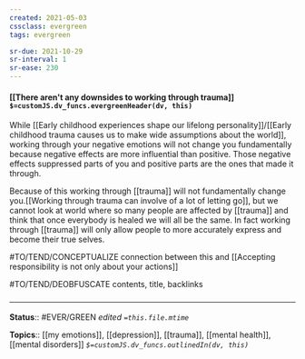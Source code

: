 ```yaml
---
created: 2021-05-03
cssclass: evergreen
tags: evergreen

sr-due: 2021-10-29
sr-interval: 1
sr-ease: 230
---
```


#### [[There aren't any downsides to working through trauma]] `$=customJS.dv_funcs.evergreenHeader(dv, this)`

While [[Early childhood experiences shape our lifelong personality]]/[[Early childhood trauma causes us to make wide assumptions about the world]], working through your negative emotions will not change you fundamentally because negative effects are more influential than positive. Those negative effects suppressed parts of you and positive parts are the ones that made it through.  

Because of this working through [[trauma]] will not fundamentally change you.[[Working through trauma can involve of a lot of letting go]], but we cannot look at world where so many people are affected by [[trauma]] and think that once everybody is healed we will all be the same. In fact working through [[trauma]] will only allow people to more accurately express and become their true selves. 

#TO/TEND/CONCEPTUALIZE connection between this and [[Accepting responsibility is not only about your actions]]

#TO/TEND/DEOBFUSCATE contents, title, backlinks

### <hr class="footnote"/>

**Status**:: #EVER/GREEN 
*edited `=this.file.mtime`*

**Topics**:: [[my emotions]], [[depression]], [[trauma]], [[mental health]], [[mental disorders]]
*`$=customJS.dv_funcs.outlinedIn(dv, this)`*
